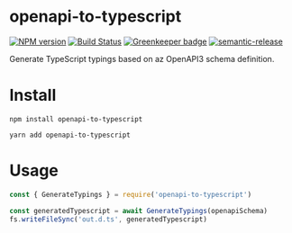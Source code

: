# openapi-to-typescript

[![NPM version](https://img.shields.io/npm/v/openapi-to-typescript.svg)](https://www.npmjs.com/package/openapi-to-typescript)
[![Build Status](https://travis-ci.com/ifroz/openapi-to-typescript.svg?branch=master)](https://travis-ci.com/ifroz/openapi-to-typescript) 
[![Greenkeeper badge](https://badges.greenkeeper.io/ifroz/openapi-to-typescript.svg)](https://greenkeeper.io/)
[![semantic-release](https://img.shields.io/badge/%20%20%F0%9F%93%A6%F0%9F%9A%80-semantic--release-e10079.svg)](https://github.com/semantic-release/semantic-release)

Generate TypeScript typings based on az OpenAPI3 schema definition.

# Install

`npm install openapi-to-typescript`

`yarn add openapi-to-typescript`

# Usage

```javascript
const { GenerateTypings } = require('openapi-to-typescript')

const generatedTypescript = await GenerateTypings(openapiSchema)
fs.writeFileSync('out.d.ts', generatedTypescript)

```